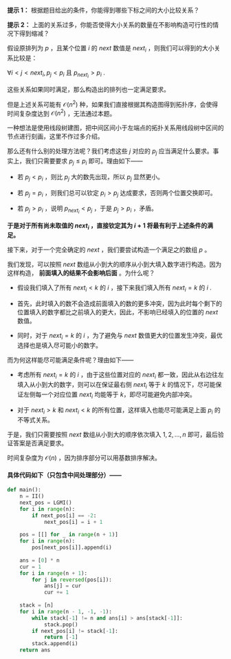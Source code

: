 **提示 1：** 根据题目给出的条件，你能得到哪些下标之间的大小比较关系？

**提示 2：** 上面的关系过多，你能否使得大小关系的数量在不影响构造可行性的情况下得到缩减？

假设原排列为 $p$ ，且某个位置 $i$ 的 $next$ 数值是 $next_i$ ，则我们可以得到的大小关系比较是：

$\forall i\lt j\lt next_i, p_j\lt p_i$ 且 $p_{next_i}\gt p_i$ .

这些关系如果同时满足，那么构造出的排列也一定满足要求。

但是上述关系可能有 $\mathcal{O}(n^2)$ 种，如果我们直接根据其构造图得到拓扑序，会使得时间复杂度达到 $\mathcal{O}(n^2)$ ，无法通过本题。

一种想法是使用线段树建图，把中间区间小于左端点的拓扑关系用线段树中区间的节点进行刻画，这里不作过多介绍。

那么还有什么别的处理方法呢？我们考虑这些 $j$ 对应的 $p_j$ 应当满足什么要求。事实上，我们只需要要求 $p_j\leq p_i$ 即可。理由如下——

- 若 $p_j\lt p_i$ ，则比 $p_j$ 大的数先出现，所以 $p_j$ 显然更小。

- 若 $p_j=p_i$ ，则我们总可以钦定 $p_i\gt p_j$ 达成要求，否则两个位置交换即可。

- 若 $p_j\gt p_i$ ，说明 $p_{next_i}\lt p_j$ ，于是 $p_j\gt p_i$ ，矛盾。

**于是对于所有尚未取值的 $next_i$ ，直接钦定其为 $i+1$ 将最有利于上述条件的满足。**

接下来，对于一个完全确定的 $next$ ，我们要尝试构造一个满足之的数组 $p$ 。

我们发现，可以按照 $next$ 数组从小到大的顺序从小到大填入数字进行构造。因为这样构造， **前面填入的结果不会影响后面** 。为什么呢？

- 假设我们填入了所有 $next_i\lt k$ 的 $i$ ，接下来我们填入所有 $next_i=k$ 的 $i$ .

- 首先，此时填入的数不会造成前面填入的数的更多冲突，因为此时每个剩下的位置填入的数字都比之前填入的更大，因此，不影响已经填入的位置的 $next$ 数值。

- 同时，对于 $next_i=k$ 的 $i$ ，为了避免与 $next$ 数值更大的位置发生冲突，最优选择也是填入尽可能小的数字。

而为何这样能尽可能满足条件呢？理由如下——

- 考虑所有 $next_i=k$ 的 $i$ ，由于这些位置对应的 $next_i$ 都一致，因此从右边往左填入从小到大的数字，则可以在保证最右侧 $next_i$ 等于 $k$ 的情况下，尽可能保证左侧每一个对应位置 $next_i$ 均能等于 $k$，即尽可能避免内部冲突。

- 对于 $next_i\gt k$ 和 $next_i\lt k$ 的所有位置，这样填入也能尽可能满足上面 $p_i$ 的不等式关系。

于是，我们只需要按照 $next$ 数组从小到大的顺序依次填入 $1,2,\dots, n$ 即可，最后验证答案是否满足要求。

时间复杂度为 $\mathcal{O}(n)$ ，因为排序部分可以用基数排序解决。

#### 具体代码如下（只包含中间处理部分）——

```Python []
def main():
    n = II()
    next_pos = LGMI()
    for i in range(n):
        if next_pos[i] == -2:
            next_pos[i] = i + 1
    
    pos = [[] for _ in range(n + 1)]
    for i in range(n):
        pos[next_pos[i]].append(i)
    
    ans = [0] * n
    cur = 1
    for i in range(n + 1):
        for j in reversed(pos[i]):
            ans[j] = cur
            cur += 1
    
    stack = [n]
    for i in range(n - 1, -1, -1):
        while stack[-1] != n and ans[i] > ans[stack[-1]]:
            stack.pop()
        if next_pos[i] != stack[-1]:
            return [-1]
        stack.append(i)
    return ans
```
